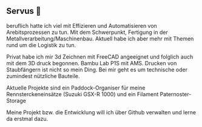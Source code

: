 ## Servus 👋

beruflich hatte ich viel mit Effizieren und Automatisieren von Arebitsprozessen zu tun. Mit dem Schwerpunkt, Fertigung in der Metallverarbeitung/Maschinenbau.
Aktuell habe ich aber mehr mit Themen rund um die Logistik zu tun.

Privat habe ich mir 3d Zeichnen mit FreeCAD angeeignet und folglich auch mit dem 3D druck begonnen. Bambu Lab P1S mit AMS.
Drucken von Staubfängern ist nicht so mein Ding. Bei mir geht es um technische oder zumindest nützliche Bauteile.

Aktuelle Projekte sind ein Paddock-Organiser für meine Rennsterckeneinsätze (Suzuki GSX-R 1000) und ein Filament Paternoster-Storage

Meine Projekt bzw. die Entwicklung will ich über Github verwalten und lerne da erstmal dazu.


<!--
**Ingo-64/Ingo-64** is a ✨ _special_ ✨ repository because its `README.md` (this file) appears on your GitHub profile.

Here are some ideas to get you started:

- 🔭 I’m currently working on ...
- 🌱 I’m currently learning ...
- 👯 I’m looking to collaborate on ...
- 🤔 I’m looking for help with ...
- 💬 Ask me about ...
- 📫 How to reach me: ...
- 😄 Pronouns: ...
- ⚡ Fun fact: ...
-->
